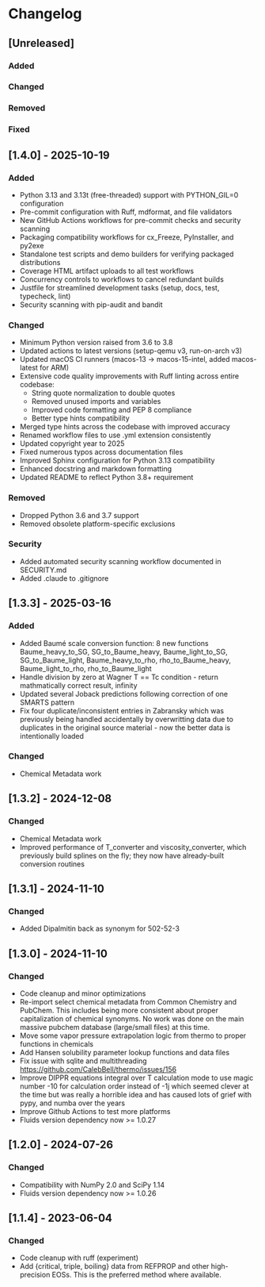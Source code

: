 # Changelog

## [Unreleased]

### Added

### Changed

### Removed

### Fixed

## [1.4.0] - 2025-10-19

### Added

- Python 3.13 and 3.13t (free-threaded) support with PYTHON_GIL=0 configuration
- Pre-commit configuration with Ruff, mdformat, and file validators
- New GitHub Actions workflows for pre-commit checks and security scanning
- Packaging compatibility workflows for cx_Freeze, PyInstaller, and py2exe
- Standalone test scripts and demo builders for verifying packaged distributions
- Coverage HTML artifact uploads to all test workflows
- Concurrency controls to workflows to cancel redundant builds
- Justfile for streamlined development tasks (setup, docs, test, typecheck, lint)
- Security scanning with pip-audit and bandit

### Changed

- Minimum Python version raised from 3.6 to 3.8
- Updated actions to latest versions (setup-qemu v3, run-on-arch v3)
- Updated macOS CI runners (macos-13 → macos-15-intel, added macos-latest for ARM)
- Extensive code quality improvements with Ruff linting across entire codebase:
  - String quote normalization to double quotes
  - Removed unused imports and variables
  - Improved code formatting and PEP 8 compliance
  - Better type hints compatibility
- Merged type hints across the codebase with improved accuracy
- Renamed workflow files to use .yml extension consistently
- Updated copyright year to 2025
- Fixed numerous typos across documentation files
- Improved Sphinx configuration for Python 3.13 compatibility
- Enhanced docstring and markdown formatting
- Updated README to reflect Python 3.8+ requirement

### Removed

- Dropped Python 3.6 and 3.7 support
- Removed obsolete platform-specific exclusions

### Security

- Added automated security scanning workflow documented in SECURITY.md
- Added .claude to .gitignore

## [1.3.3] - 2025-03-16

### Added

- Added Baumé scale conversion function: 8 new functions Baume_heavy_to_SG, SG_to_Baume_heavy, Baume_light_to_SG, SG_to_Baume_light, Baume_heavy_to_rho, rho_to_Baume_heavy, Baume_light_to_rho, rho_to_Baume_light
- Handle division by zero at Wagner T == Tc condition - return mathmatically correct result, infinity
- Updated several Joback predictions following correction of one SMARTS pattern
- Fix four duplicate/inconsistent entries in Zabransky which was previously being handled accidentally by overwritting data due to duplicates in the original source material - now the better data is intentionally loaded

### Changed

- Chemical Metadata work

## [1.3.2] - 2024-12-08

### Changed

- Chemical Metadata work
- Improved performance of T_converter and viscosity_converter, which previously build splines on the fly; they now have already-built conversion routines

## [1.3.1] - 2024-11-10

### Changed

- Added Dipalmitin back as synonym for 502-52-3

## [1.3.0] - 2024-11-10

### Changed

- Code cleanup and minor optimizations
- Re-import select chemical metadata from Common Chemistry and PubChem. This includes being more consistent about proper capitalization of chemical synonyms. No work was done on the main massive pubchem database (large/small files) at this time.
- Move some vapor pressure extrapolation logic from thermo to proper functions in chemicals
- Add Hansen solubility parameter lookup functions and data files
- Fix issue with sqlite and multithreading https://github.com/CalebBell/thermo/issues/156
- Improve DIPPR equations integral over T calculation mode to use magic number -10 for calculation order instead of -1j which seemed clever at the time but was really a horrible idea and has caused lots of grief with pypy, and numba over the years
- Improve Github Actions to test more platforms
- Fluids version dependency now >= 1.0.27

## [1.2.0] - 2024-07-26

### Changed

- Compatibility with NumPy 2.0 and SciPy 1.14
- Fluids version dependency now >= 1.0.26

## [1.1.4] - 2023-06-04

### Changed

- Code cleanup with ruff (experiment)
- Add {critical, triple, boiling} data from REFPROP and other high-precision EOSs. This is the preferred method where available.
